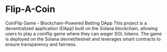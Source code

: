 # Flip-A-Coin
CoinFlip Game - Blockchain-Powered Betting DApp  This project is a decentralized application (DApp) built on the Solana blockchain, allowing users to play a coinflip game where they can wager SOL tokens. The game is deployed on the Solana devnet/testnet and leverages smart contracts to ensure transparency and fairness.
